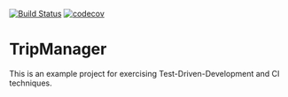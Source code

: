 [![Build Status](https://travis-ci.org/kkalista/tripmanager.svg?branch=master)](https://travis-ci.org/kkalista/tripmanager)
[![codecov](https://codecov.io/gh/kkalista/tripmanager/branch/master/graph/badge.svg)](https://codecov.io/gh/kkalista/tripmanager)

# TripManager
This is an example project for exercising Test-Driven-Development and CI techniques.
